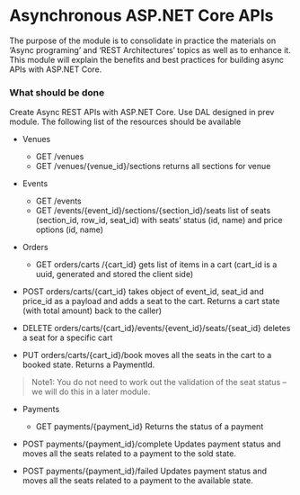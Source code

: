 # Asynchronous ASP.NET Core APIs

The purpose of the module is to consolidate in practice the materials on ‘Async programing’ and ‘REST Architectures’
topics as well as to enhance it. This module will explain the benefits and best practices for building async APIs with
ASP.NET Core.

### What should be done

Create Async REST APIs with ASP.NET Core. Use DAL designed in prev module. The following list of the resources should be
available

- Venues
    - GET /venues
    - GET /venues/{venue_id}/sections returns all sections for venue


- Events
    - GET /events
    - GET /events/{event_id}/sections/{section_id}/seats list of seats (section_id, row_id, seat_id) with seats’
      status (id, name) and price options (id, name)

- Orders
    - GET orders/carts /{cart_id} gets list of items in a cart (cart_id is a uuid, generated and stored the client side)

- POST orders/carts/{cart_id} takes object of event_id, seat_id and price_id as a payload and adds a seat to the cart.
  Returns a cart state (with total amount) back to the caller)

- DELETE orders/carts/{cart_id}/events/{event_id}/seats/{seat_id} deletes a seat for a specific cart

- PUT orders/carts/{cart_id}/book moves all the seats in the cart to a booked state. Returns a PaymentId.

> Note1: You do not need to work out the validation of the seat status – we will do this in a later module.

- Payments
    - GET payments/{payment_id} Returns the status of a payment

- POST payments/{payment_id}/complete Updates payment status and moves all the seats related to a payment to the sold
  state.

- POST payments/{payment_id}/failed Updates payment status and moves all the seats related to a payment to the available
  state.
